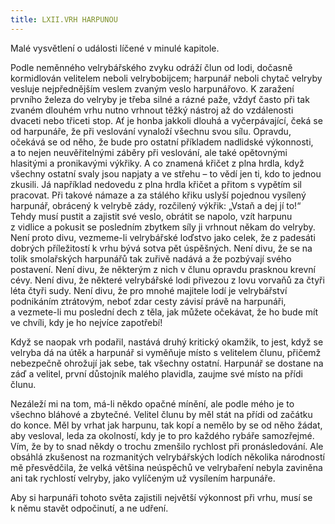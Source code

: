 ```yaml
---
title: LXII.VRH HARPUNOU
---
```


Malé vysvětlení o události líčené v minulé kapitole.

Podle neměnného velrybářského zvyku odráží člun od lodi, dočasně kormidlován velitelem neboli velrybobijcem; harpunář neboli chytač velryby vesluje nejpřednějším veslem zvaným veslo harpunářovo. K zaražení prvního železa do velryby je třeba silné a rázné paže, vždyť často při tak zvaném dlouhém vrhu nutno vrhnout těžký nástroj až do vzdálenosti dvaceti nebo třiceti stop. Ať je honba jakkoli dlouhá a vyčerpávající, čeká se od harpunáře, že při veslování vynaloží všechnu svou sílu. Opravdu, očekává se od něho, že bude pro ostatní příkladem nadlidské výkonnosti, a to nejen neuvěřitelnými záběry při veslování, ale také opětovnými hlasitými a pronikavými výkřiky. A co znamená křičet z plna hrdla, když všechny ostatní svaly jsou napjaty a ve střehu – to vědí jen ti, kdo to jednou zkusili. Já například nedovedu z plna hrdla křičet a přitom s vypětím sil pracovat. Při takové námaze a za stálého křiku uslyší pojednou vysílený harpunář, obrácený k velrybě zády, rozčilený výkřik: „Vstaň a dej jí to!“ Tehdy musí pustit a zajistit své veslo, obrátit se napolo, vzít harpunu z vidlice a pokusit se posledním zbytkem síly ji vrhnout někam do velryby. Není proto divu, vezmeme-li velrybářské loďstvo jako celek, že z padesáti dobrých příležitostí k vrhu bývá sotva pět úspěšných. Není divu, že se na tolik smolařských harpunářů tak zuřivě nadává a že pozbývají svého postavení. Není divu, že některým z nich v člunu opravdu prasknou krevní cévy. Není divu, že některé velrybářské lodi přivezou z lovu vorvaňů za čtyři léta čtyři sudy. Není divu, že pro mnohé majitele lodí je velrybářství podnikáním ztrátovým, neboť zdar cesty závisí právě na harpunáři, a vezmete-li mu poslední dech z těla, jak můžete očekávat, že ho bude mít ve chvíli, kdy je ho nejvíce zapotřebí!

Když se naopak vrh podařil, nastává druhý kritický okamžik, to jest, když se velryba dá na útěk a harpunář si vyměňuje místo s velitelem člunu, přičemž nebezpečně ohrožují jak sebe, tak všechny ostatní. Harpunář se dostane na záď a velitel, první důstojník malého plavidla, zaujme své místo na přídi člunu.

Nezáleží mi na tom, má-li někdo opačné mínění, ale podle mého je to všechno bláhové a zbytečné. Velitel člunu by měl stát na přídi od začátku do konce. Měl by vrhat jak harpunu, tak kopí a nemělo by se od něho žádat, aby vesloval, leda za okolností, kdy je to pro každého rybáře samozřejmé. Vím, že by to snad někdy o trochu zmenšilo rychlost při pronásledování. Ale obsáhlá zkušenost na rozmanitých velrybářských lodích několika národností mě přesvědčila, že velká většina neúspěchů ve velrybaření nebyla zaviněna ani tak rychlostí velryby, jako vylíčeným už vysílením harpunáře.

Aby si harpunáři tohoto světa zajistili největší výkonnost při vrhu, musí se k němu stavět odpočinutí, a ne udření.
